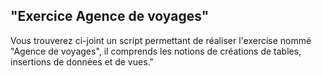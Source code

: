 ## "Exercice Agence de voyages"

Vous trouverez ci-joint un script permettant de réaliser l'exercise nommé "Agence de voyages", 
il comprends les notions de créations de tables, insertions de données et de vues." 
